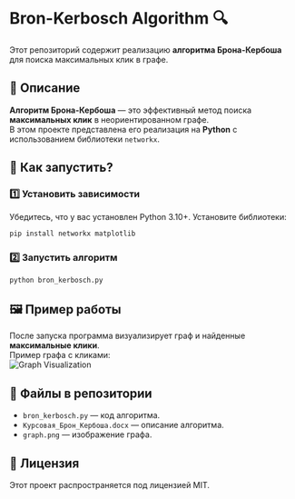 # Bron-Kerbosch Algorithm 🔍

Этот репозиторий содержит реализацию **алгоритма Брона-Кербоша** для поиска максимальных клик в графе.

## 📌 Описание
**Алгоритм Брона-Кербоша** — это эффективный метод поиска **максимальных клик** в неориентированном графе.  
В этом проекте представлена его реализация на **Python** с использованием библиотеки `networkx`.

## 🚀 Как запустить?
### 1️⃣ Установить зависимости
Убедитесь, что у вас установлен Python 3.10+. Установите библиотеки:
```bash
pip install networkx matplotlib
```

### 2️⃣ Запустить алгоритм
```bash
python bron_kerbosch.py
```

## 🖼 Пример работы
После запуска программа визуализирует граф и найденные **максимальные клики**.  
Пример графа с кликами:  
![Graph Visualization](examples/graph.png)

## 📂 Файлы в репозитории
- `bron_kerbosch.py` — код алгоритма.
- `Курсовая_Брон_Кербоша.docx` — описание алгоритма.
- `graph.png` — изображение графа.

## 📝 Лицензия
Этот проект распространяется под лицензией MIT.

